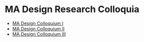 # MA Design Research Colloquia
- [MA Design Colloquium I](o/colloquium/MA%20Design%20Colloquium%20I.md)
- [MA Design Colloquium II](o/colloquium/MA%20Design%20Colloquium%20II.md)
- [MA Design Colloquium III](o/colloquium/MA%20Design%20Colloquium%20III.md)
